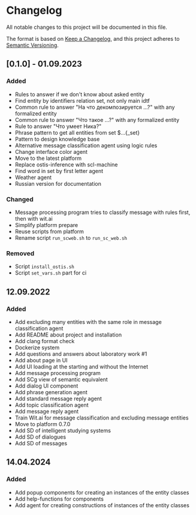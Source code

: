 # Changelog

All notable changes to this project will be documented in this file.

The format is based on [Keep a Changelog](https://keepachangelog.com/en/1.0.0/),
and this project adheres to [Semantic Versioning](https://semver.org/spec/v2.0.0.html).

## [0.1.0] - 01.09.2023

### Added

- Rules to answer if we don't know about asked entity
- Find entity by identifiers relation set, not only main idtf
- Common rule to answer "На что декомпозируется ...?" with any formalized entity
- Common rule to answer "Что такое ...?" with any formalized entity
- Rule to answer "Что умеет Ника?"
- Phrase pattern to get all entities from set $...{_set}
- Pattern to design knowledge base
- Alternative message classification agent using logic rules
- Change interface color agent
- Move to the latest platform
- Replace ostis-inference with scl-machine
- Find word in set by first letter agent
- Weather agent 
- Russian version for documentation

### Changed
- Message processing program tries to classify message with rules first, then with wit.ai
- Simplify platform prepare
- Reuse scripts from platform
- Rename script `run_scweb.sh` to `run_sc_web.sh`

### Removed
- Script `install_ostis.sh`
- Script `set_vars.sh` part for ci

## 12.09.2022

### Added

- Add excluding many entities with the same role in message classification agent
- Add README about project and installation
- Add clang format check
- Dockerize system
- Add questions and answers about laboratory work #1
- Add about page in UI
- Add UI loading at the starting and without the Internet
- Add message processing program
- Add SCg view of semantic equivalent
- Add dialog UI component
- Add phrase generation agent
- Add standard message reply agent
- Add topic classification agent
- Add message reply agent
- Train Wit.ai for message classification and excluding message entities
- Move to platform 0.7.0
- Add SD of intelligent studying systems
- Add SD of dialogues
- Add SD of messages

## 14.04.2024

### Added

- Add popup components for creating an instances of the entity classes
- Add help-functions for components
- Add agent for creating constructions of instances of the entity classes